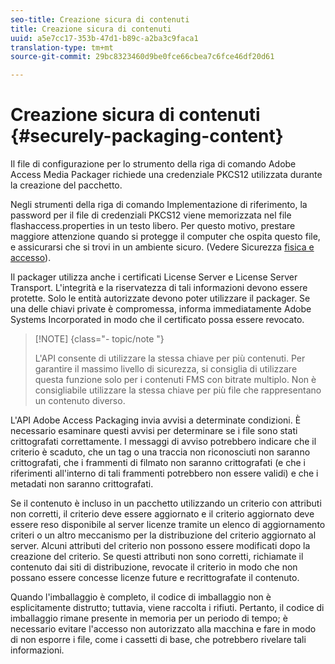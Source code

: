 ```yaml
---
seo-title: Creazione sicura di contenuti
title: Creazione sicura di contenuti
uuid: a5e7cc17-353b-47d1-b89c-a2ba3c9faca1
translation-type: tm+mt
source-git-commit: 29bc8323460d9be0fce66cbea7c6fce46df20d61

---
```



# Creazione sicura di contenuti {#securely-packaging-content}

Il file di configurazione per lo strumento della riga di comando Adobe Access Media Packager richiede una credenziale PKCS12 utilizzata durante la creazione del pacchetto.

Negli strumenti della riga di comando Implementazione di riferimento, la password per il file di credenziali PKCS12 viene memorizzata nel file flashaccess.properties in un testo libero. Per questo motivo, prestare maggiore attenzione quando si protegge il computer che ospita questo file, e assicurarsi che si trovi in un ambiente sicuro. (Vedere Sicurezza [fisica e accesso](../../aaxs-secure-deployment-guidelines/physical-sec-and-access.md)).

Il packager utilizza anche i certificati License Server e License Server Transport. L&#39;integrità e la riservatezza di tali informazioni devono essere protette. Solo le entità autorizzate devono poter utilizzare il packager. Se una delle chiavi private è compromessa, informa immediatamente Adobe Systems Incorporated in modo che il certificato possa essere revocato.

>[!NOTE] {class=&quot;- topic/note &quot;}
>
>L&#39;API consente di utilizzare la stessa chiave per più contenuti. Per garantire il massimo livello di sicurezza, si consiglia di utilizzare questa funzione solo per i contenuti FMS con bitrate multiplo. Non è consigliabile utilizzare la stessa chiave per più file che rappresentano un contenuto diverso.

L&#39;API Adobe Access Packaging invia avvisi a determinate condizioni. È necessario esaminare questi avvisi per determinare se i file sono stati crittografati correttamente. I messaggi di avviso potrebbero indicare che il criterio è scaduto, che un tag o una traccia non riconosciuti non saranno crittografati, che i frammenti di filmato non saranno crittografati (e che i riferimenti all&#39;interno di tali frammenti potrebbero non essere validi) e che i metadati non saranno crittografati.

Se il contenuto è incluso in un pacchetto utilizzando un criterio con attributi non corretti, il criterio deve essere aggiornato e il criterio aggiornato deve essere reso disponibile al server licenze tramite un elenco di aggiornamento criteri o un altro meccanismo per la distribuzione del criterio aggiornato al server. Alcuni attributi del criterio non possono essere modificati dopo la creazione del criterio. Se questi attributi non sono corretti, richiamate il contenuto dai siti di distribuzione, revocate il criterio in modo che non possano essere concesse licenze future e recrittografate il contenuto.

Quando l&#39;imballaggio è completo, il codice di imballaggio non è esplicitamente distrutto; tuttavia, viene raccolta i rifiuti. Pertanto, il codice di imballaggio rimane presente in memoria per un periodo di tempo; è necessario evitare l&#39;accesso non autorizzato alla macchina e fare in modo di non esporre i file, come i cassetti di base, che potrebbero rivelare tali informazioni.
